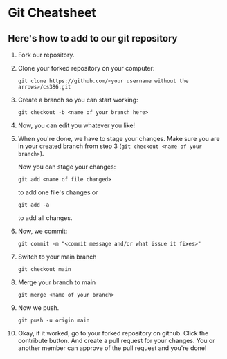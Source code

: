 # Git Cheatsheet
## Here's how to add to our git repository
1. Fork our repository.
1. Clone your forked repository on your computer:
	```
	git clone https://github.com/<your username without the arrows>/cs386.git
	```
1. Create a branch so you can start working:
	```
	git checkout -b <name of your branch here>
	```
1. Now, you can edit you whatever you like!
1. When you're done, we have to stage your changes. Make sure you are in your created branch from 	step 3 (```git checkout <name of your branch>```).

	Now you can stage your changes:
	```
	git add <name of file changed>
	```
	to add one file's changes
	or
	```
	git add -a
	``` 
	to add all changes.
1. Now, we commit:

	```
	git commit -m "<commit message and/or what issue it fixes>"
	```
1. Switch to your main branch

	```
	git checkout main
	```
1. Merge your branch to main

	```
	git merge <name of your branch>
	```
1. Now we push.
	```
	git push -u origin main
	```
1. Okay, if it worked, go to your forked repository  on github. Click the contribute button. And create a pull request for your changes. You or another member can approve of the pull request and you're done!